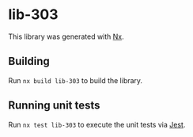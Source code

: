 # lib-303

This library was generated with [Nx](https://nx.dev).

## Building

Run `nx build lib-303` to build the library.

## Running unit tests

Run `nx test lib-303` to execute the unit tests via [Jest](https://jestjs.io).
